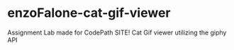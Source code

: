 # enzoFalone-cat-gif-viewer
Assignment Lab made for CodePath SITE!
Cat Gif viewer utilizing the giphy API
